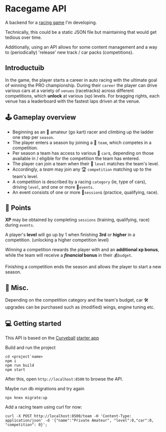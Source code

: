 Racegame API
============

A backend for a [racing game](https://github.com/ikbensiep/game1) I'm developing.

Technically, this could be a static JSON file but maintaining that would get tedious over time.

Additionally, using an API allows for some content management and a way to (periodically) 'release' new track / car packs (competitions).

Introductuib
------------

In the game, the player starts a career in auto racing with the ultimate goal of winning the PRO championship. 
During their `career` the player can drive various cars at a variety of `venues` (racetracks) across different competitions, which **unlock** at various (xp) levels. 
For bragging rights, each venue has a leaderboard with the fastest laps driven at the venue.


🕹️ Gameplay overview
--------------------

- Beginning as an 👶 amateur (go kart) racer and climbing up the ladder one step per `season`.
- The player enters a season by joining a 🏢 `team`, which competes in a competition.
- Per season a team has access to various 🚗 `car`s, depending on those available in / eligible for the competition the team has entered.
- The player can join a team when their 🏅 `level` matches the team's level.
- Accordingly, a _team_ may join any 🏆 `competition` matching up to the team's level.
- A competition is described by a racing `category` (ie, type of cars), driving `level`, and one or more 📆`events`.
- An event consists of one or more 🏁`session`s (practice, qualifying, race).

🎰 Points
---------
**XP** may be obtained by completing `sessions` (training, qualifying, race) during `events`.

A player's **level** will go up by 1 when finishing **3rd** or **higher** in a competition. (unlocking a higher competition level)

_Winning_ a competition rewards the player with and an **additional xp bonus**, while the team will receive a **_financial_ bonus** in their 💰`budget`.

Finishing a competition ends the season and allows the player to start a new season.


🤡 Misc.
--------

Depending on the competition category and the team's budget, car 🛠 upgrades can be purchased such as (modified) wings, engine tuning etc.


💻 Getting started
------------------

This API is based on the [Curveball](https://curveballjs.org) [starter app](https://github.com/curveball/starter)

Build and run the project

    cd <project`name>
    npm i
    npm run build
    npm start

After this, open `http://localhost:8500` to browse the API.

Maybe run db migrations and try again

    npx knex migrate:up

Add a racing team using curl for now:

    curl -X POST http://localhost:8500/team -H 'Content-Type: application/json' -d '{"name":"Private Amateur", "level":0,"car":0, "competition": 0}';
